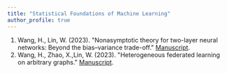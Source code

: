 ```yaml
---
title: "Statistical Foundations of Machine Learning"
author_profile: true
---
```


1. Wang, H., Lin, W. (2023). "Nonasymptotic theory for two-layer neural networks: Beyond the bias–variance trade-off." [Manuscript](http://huiyuan-Wang.github.io/files/tradeoff.pdf).
2. Wang, H., Zhao, X.,Lin, W. (2023). "Heterogeneous federated learning on arbitrary graphs." [Manuscript](http://huiyuan-Wang.github.io/files/FedADMM.pdf).


